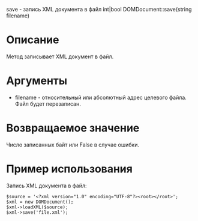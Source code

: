 save - запись XML документа в файл
    int|bool DOMDocument::save(string filename)

Описание
========

Метод записывает XML документ в файл.

Аргументы
=========

* filename - относительный или абсолютный адрес целевого файла. Файл будет перезаписан.

Возвращаемое значение
=====================

Число записанных байт или False в случае ошибки.

Пример использования
====================

Запись XML документа в файл:

    $source = '<?xml version="1.0" encoding="UTF-8"?><root></root>';
    $xml = new DOMDocument();
    $xml->loadXML($source);
    $xml->save('file.xml');
